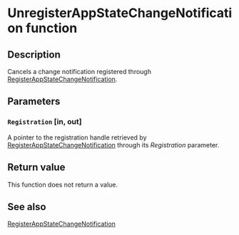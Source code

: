 # UnregisterAppStateChangeNotification function

## Description

Cancels a change notification registered through [RegisterAppStateChangeNotification](https://learn.microsoft.com/windows/desktop/api/appnotify/nf-appnotify-registerappstatechangenotification).

## Parameters

### `Registration` [in, out]

A pointer to the registration handle retrieved by [RegisterAppStateChangeNotification](https://learn.microsoft.com/windows/desktop/api/appnotify/nf-appnotify-registerappstatechangenotification) through its *Registration* parameter.

## Return value

This function does not return a value.

## See also

[RegisterAppStateChangeNotification](https://learn.microsoft.com/windows/desktop/api/appnotify/nf-appnotify-registerappstatechangenotification)